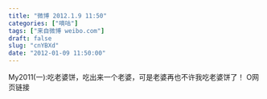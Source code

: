```yaml
---
title: "微博 2012.1.9 11:50"
categories: ["嘀咕"]
tags: ["来自微博 weibo.com"]
draft: false
slug: "cnYBXd"
date: "2012-01-09 11:50:00"
---
```


<p>My2011(一):吃老婆饼，吃出来一个老婆，可是老婆再也不许我吃老婆饼了！ O网页链接 ​​​​</p>
